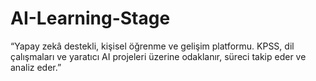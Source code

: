 # AI-Learning-Stage
“Yapay zekâ destekli, kişisel öğrenme ve gelişim platformu. KPSS, dil çalışmaları ve yaratıcı AI projeleri üzerine odaklanır, süreci takip eder ve analiz eder.”
